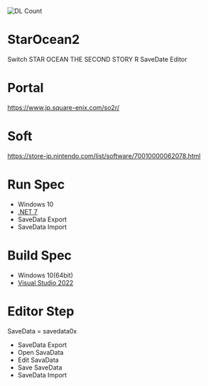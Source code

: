 ![DL Count](https://img.shields.io/github/downloads/turtle-insect/StarOcean2/total.svg)

# StarOcean2
Switch STAR OCEAN THE SECOND STORY R SaveDate Editor

# Portal
https://www.jp.square-enix.com/so2r/

# Soft
https://store-jp.nintendo.com/list/software/70010000062078.html

# Run Spec
* Windows 10
* [.NET 7](https://dotnet.microsoft.com/ja-jp/download/dotnet/7.0)
* SaveData Export
* SaveData Import

# Build Spec
* Windows 10(64bit)
* [Visual Studio 2022](https://visualstudio.microsoft.com/ja/vs/)

# Editor Step
SaveData = savedata0x
* SaveData Export
* Open SavaData
* Edit SavaData
* Save SaveData
* SaveData Import

